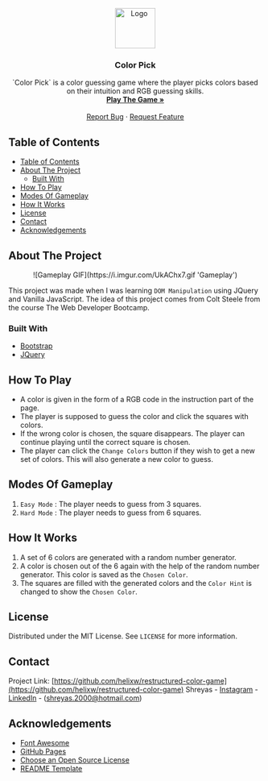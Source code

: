 <p align="center">
    <a href="https://github.com/HelixW/restructured-color-game">
        <img src="https://img.icons8.com/color/48/000000/color-palette.png" alt="Logo" width="80" height="80">
    </a>
    <h3 align="center">Color Pick</h3>
    <p align="center">
        `Color Pick` is a color guessing game where the player picks colors based on their intuition and RGB guessing skills.
        <br />
        <a href="https://helixw.github.io/restructured-color-game"><strong>Play The Game »</strong></a>
        <br />
        <br />
        <a href="https://github.com/HelixW/restructured-color-game/issues">Report Bug</a>
        ·
        <a href="https://github.com/HelixW/restructured-color-game/issues">Request Feature</a>
    </p>
</p>

## Table of Contents

- [Table of Contents](#table-of-contents)
- [About The Project](#about-the-project)
  - [Built With](#built-with)
- [How To Play](#how-to-play)
- [Modes Of Gameplay](#modes-of-gameplay)
- [How It Works](#how-it-works)
- [License](#license)
- [Contact](#contact)
- [Acknowledgements](#acknowledgements)

## About The Project
<p align="center"> 
    ![Gameplay GIF](https://i.imgur.com/UkAChx7.gif 'Gameplay')
</p>

This project was made when I was learning `DOM Manipulation` using JQuery and Vanilla JavaScript. The idea of this project comes from Colt Steele from the course The Web Developer Bootcamp.

### Built With

- [Bootstrap](https://getbootstrap.com)
- [JQuery](https://jquery.com)

## How To Play

-   A color is given in the form of a RGB code in the instruction part of the page.
-   The player is supposed to guess the color and click the squares with colors.
-   If the wrong color is chosen, the square disappears. The player can continue playing until the correct square is chosen.
-   The player can click the `Change Colors` button if they wish to get a new set of colors. This will also generate a new color to guess.

## Modes Of Gameplay

1. `Easy Mode` : The player needs to guess from 3 squares.
2. `Hard Mode` : The player needs to guess from 6 squares.

## How It Works

1. A set of 6 colors are generated with a random number generator.
2. A color is chosen out of the 6 again with the help of the random number generator. This color is saved as the `Chosen Color`.
3. The squares are filled with the generated colors and the `Color Hint` is changed to show the `Chosen Color`.

## License

Distributed under the MIT License. See `LICENSE` for more information.

## Contact

Project Link: [https://github.com/helixw/restructured-color-game](https://github.com/helixw/restructured-color-game)
Shreyas - [Instagram](https://instagram.com/flow_of_time) - [LinkedIn](https://www.linkedin.com/in/shreyas-khan-0aa77018b) - (shreyas.2000@hotmail.com)

## Acknowledgements

- [Font Awesome](https://fontawesome.com/)
- [GitHub Pages](https://pages.github.com)
- [Choose an Open Source License](https://choosealicense.com)
- [README Template](https://github.com/othneildrew/Best-README-Template)